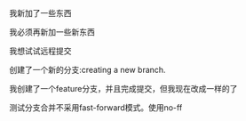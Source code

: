 我新加了一些东西

我必须再新加一些新东西

我想试试远程提交

创建了一个新的分支:creating a new branch.

我创建了一个feature分支，并且完成提交，但我现在改成一样的了

测试分支合并不采用fast-forward模式。使用no-ff

